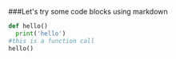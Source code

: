 ###Let's try some code blocks using markdown
```python
def hello()
  print('hello')
#this is a function call
hello()
```
